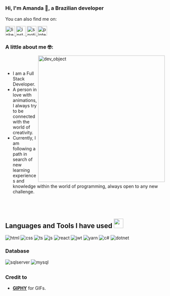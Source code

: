 ### Hi, I'm Amanda 👋, a Brazilian developer 

You can also find me on:

<p align="left">
	<a href="https://www.linkedin.com/in/amanda-calcic/">
		<img src="https://img.icons8.com/color/96/000000/linkedin.png" alt="linkedin" width="30px" />
	</a>
  <a href="https://www.instagram.com/amandacalcic/">
		<img src="https://img.icons8.com/color/96/000000/instagram-new.png" alt="instagram" width="30px" />
	</a>
  <a href="https://open.spotify.com/user/amandacalcic">
		<img src="https://img.icons8.com/color/96/000000/spotify--v1.png" alt="spotify" width="30px" />
	</a>
  <a href="https://www.pinterest.fr/amandacalcic/">
		<img src="https://img.icons8.com/color/96/000000/pinterest--v1.png" alt="pinterest" width="30px" />
	</a>
</p>

### A little about me 🤓:

<img src="https://media3.giphy.com/media/l3V0dy1zzyjbYTQQM/giphy.gif?cid=ecf05e47g3ss2allhea840xefzqzvqm1wc7cm8hwpurdac1n&rid=giphy.gif&ct=g" alt="dev_object" align="right" width="400" />

<br/>
<br/>

* I am a Full Stack Developer.
* A person in love with animations, I always try to be connected with the world of creativity.
* Currently, I am following a path in search of new learning experiences and knowledge within the world of programming, always open to any new challenge.

<br/>
<br/>

## Languages and Tools I have used <img src="https://media.giphy.com/media/WUlplcMpOCEmTGBtBW/giphy.gif" width="30">

<p align="">
  
  <img src="https://img.shields.io/badge/HTML5-E34F26?style=for-the-badge&logo=html5&logoColor=white" alt="html">
  <img src="https://img.shields.io/badge/CSS3-1572B6?style=for-the-badge&logo=css3&logoColor=white" alt="css">    
  <img src="https://img.shields.io/badge/TypeScript-007ACC?style=for-the-badge&logo=typescript&logoColor=white" alt="ts">
  <img src="https://img.shields.io/badge/JavaScript-323330?style=for-the-badge&logo=javascript&logoColor=F7DF1E" alt="js">  
  <img src="https://img.shields.io/badge/React-20232A?style=for-the-badge&logo=react&logoColor=61DAFB" alt="react">
  <img src="https://img.shields.io/badge/JWT-000000?style=for-the-badge&logo=JSON%20web%20tokens&logoColor=white" alt="jwt">
  <img src="https://img.shields.io/badge/Yarn-2C8EBB?style=for-the-badge&logo=yarn&logoColor=white" alt="yarn">  
  <img src="https://img.shields.io/badge/C%23-239120?style=for-the-badge&logo=c-sharp&logoColor=white" alt="c#">
  <img src="https://img.shields.io/badge/.NET-512BD4?style=for-the-badge&logo=dotnet&logoColor=white" alt="dotnet">
</p>

### Database

<p>
  <img src="https://img.shields.io/badge/Microsoft%20SQL%20Server-CC2927?style=for-the-badge&logo=microsoft%20sql%20server&logoColor=white" alt="sqlserver">
   <img src="https://img.shields.io/badge/MySQL-00000F?style=for-the-badge&logo=mysql&logoColor=white" alt="mysql">
</p>

##

<!-- Credit -->
### Credit to 
- [**GIPHY**](https://giphy.com/) for GIFs. 
